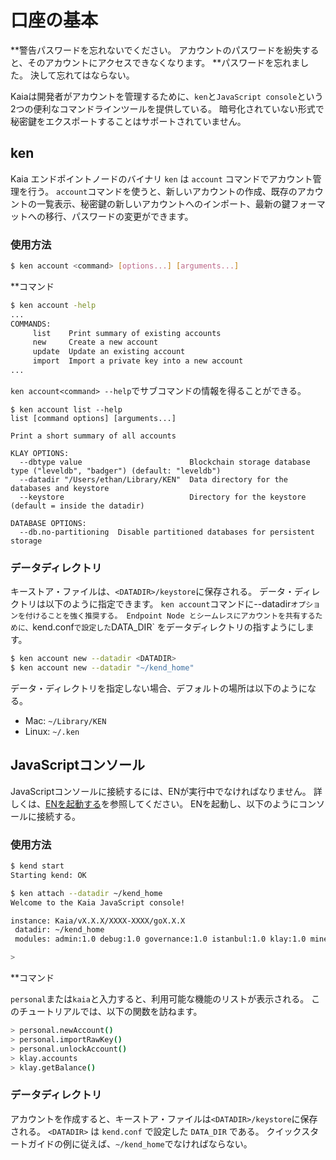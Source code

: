 # 口座の基本

\*\*警告パスワードを忘れないでください。 アカウントのパスワードを紛失すると、そのアカウントにアクセスできなくなります。 \*\*パスワードを忘れました。 決して忘れてはならない。

Kaiaは開発者がアカウントを管理するために、`ken`と`JavaScript console`という2つの便利なコマンドラインツールを提供している。 暗号化されていない形式で秘密鍵をエクスポートすることはサポートされていません。

## ken <a id="ken"></a>

Kaia エンドポイントノードのバイナリ `ken` は `account` コマンドでアカウント管理を行う。 `account`コマンドを使うと、新しいアカウントの作成、既存のアカウントの一覧表示、秘密鍵の新しいアカウントへのインポート、最新の鍵フォーマットへの移行、パスワードの変更ができます。

### 使用方法<a id="usage"></a>

```bash
$ ken account <command> [options...] [arguments...]
```

\*\*コマンド

```bash
$ ken account -help
...
COMMANDS:
     list    Print summary of existing accounts
     new     Create a new account
     update  Update an existing account
     import  Import a private key into a new account
...
```

`ken account<command> --help`でサブコマンドの情報を得ることができる。

```text
$ ken account list --help
list [command options] [arguments...]

Print a short summary of all accounts

KLAY OPTIONS:
  --dbtype value                        Blockchain storage database type ("leveldb", "badger") (default: "leveldb")
  --datadir "/Users/ethan/Library/KEN"  Data directory for the databases and keystore
  --keystore                            Directory for the keystore (default = inside the datadir)

DATABASE OPTIONS:
  --db.no-partitioning  Disable partitioned databases for persistent storage
```

### データディレクトリ<a id="data-directory"></a>

キーストア・ファイルは、`<DATADIR>/keystore`に保存される。 データ・ディレクトリは以下のように指定できます。 `ken account`コマンドに--datadir`オプションを付けることを強く推奨する。 Endpoint Node とシームレスにアカウントを共有するために、`kend.conf`で設定した`DATA_DIR\` をデータディレクトリの指すようにします。

```bash
$ ken account new --datadir <DATADIR>
$ ken account new --datadir "~/kend_home"
```

データ・ディレクトリを指定しない場合、デフォルトの場所は以下のようになる。

- Mac: `~/Library/KEN`
- Linux: `~/.ken`

## JavaScriptコンソール<a id="javascript-console"></a>

JavaScriptコンソールに接続するには、ENが実行中でなければなりません。 詳しくは、[ENを起動する](../../smart-contracts/deploy/ken.md)を参照してください。 ENを起動し、以下のようにコンソールに接続する。

### 使用方法<a id="usage"></a>

```bash
$ kend start
Starting kend: OK

$ ken attach --datadir ~/kend_home
Welcome to the Kaia JavaScript console!

instance: Kaia/vX.X.X/XXXX-XXXX/goX.X.X
 datadir: ~/kend_home
 modules: admin:1.0 debug:1.0 governance:1.0 istanbul:1.0 klay:1.0 miner:1.0 net:1.0 personal:1.0 rpc:1.0 txpool:1.0

>
```

\*\*コマンド

`personal`または`kaia`と入力すると、利用可能な機能のリストが表示される。 このチュートリアルでは、以下の関数を訪ねます。

```bash
> personal.newAccount()
> personal.importRawKey()
> personal.unlockAccount()
> klay.accounts
> klay.getBalance()
```

### データディレクトリ<a id="data-directory"></a>

アカウントを作成すると、キーストア・ファイルは`<DATADIR>/keystore`に保存される。 `<DATADIR>` は `kend.conf` で設定した `DATA_DIR` である。 クイックスタートガイドの例に従えば、`~/kend_home`でなければならない。
